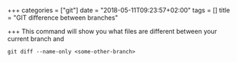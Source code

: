 +++
categories = ["git"]
date = "2018-05-11T09:23:57+02:00"
tags = []
title = "GIT difference between branches"

+++
This command will show you what files are different between your current branch and <some-other-branch>

<!--more-->

    git diff --name-only <some-other-branch> 